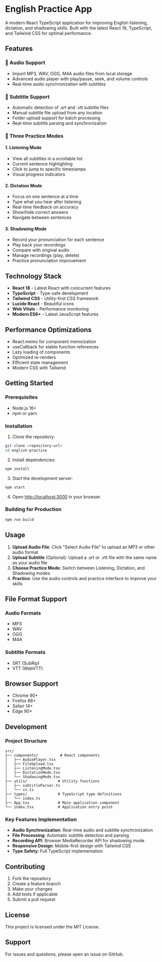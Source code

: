 # English Practice App

A modern React TypeScript application for improving English listening, dictation, and shadowing skills. Built with the latest React 18, TypeScript, and Tailwind CSS for optimal performance.

## Features

### 🎵 Audio Support
- Import MP3, WAV, OGG, M4A audio files from local storage
- Advanced audio player with play/pause, seek, and volume controls
- Real-time audio synchronization with subtitles

### 📝 Subtitle Support
- Automatic detection of .srt and .vtt subtitle files
- Manual subtitle file upload from any location
- Folder upload support for batch processing
- Real-time subtitle parsing and synchronization

### 🎯 Three Practice Modes

#### 1. Listening Mode
- View all subtitles in a scrollable list
- Current sentence highlighting
- Click to jump to specific timestamps
- Visual progress indicators

#### 2. Dictation Mode
- Focus on one sentence at a time
- Type what you hear after listening
- Real-time feedback on accuracy
- Show/hide correct answers
- Navigate between sentences

#### 3. Shadowing Mode
- Record your pronunciation for each sentence
- Play back your recordings
- Compare with original audio
- Manage recordings (play, delete)
- Practice pronunciation improvement

## Technology Stack

- **React 18** - Latest React with concurrent features
- **TypeScript** - Type-safe development
- **Tailwind CSS** - Utility-first CSS framework
- **Lucide React** - Beautiful icons
- **Web Vitals** - Performance monitoring
- **Modern ES6+** - Latest JavaScript features

## Performance Optimizations

- React.memo for component memoization
- useCallback for stable function references
- Lazy loading of components
- Optimized re-renders
- Efficient state management
- Modern CSS with Tailwind

## Getting Started

### Prerequisites

- Node.js 16+ 
- npm or yarn

### Installation

1. Clone the repository:
```bash
git clone <repository-url>
cd english-practice
```

2. Install dependencies:
```bash
npm install
```

3. Start the development server:
```bash
npm start
```

4. Open [http://localhost:3000](http://localhost:3000) in your browser.

### Building for Production

```bash
npm run build
```

## Usage

1. **Upload Audio File**: Click "Select Audio File" to upload an MP3 or other audio format
2. **Upload Subtitle** (Optional): Upload a .srt or .vtt file with the same name as your audio file
3. **Choose Practice Mode**: Switch between Listening, Dictation, and Shadowing modes
4. **Practice**: Use the audio controls and practice interface to improve your skills

## File Format Support

### Audio Formats
- MP3
- WAV
- OGG
- M4A

### Subtitle Formats
- SRT (SubRip)
- VTT (WebVTT)

## Browser Support

- Chrome 90+
- Firefox 88+
- Safari 14+
- Edge 90+

## Development

### Project Structure

```
src/
├── components/          # React components
│   ├── AudioPlayer.tsx
│   ├── FileUpload.tsx
│   ├── ListeningMode.tsx
│   ├── DictationMode.tsx
│   └── ShadowingMode.tsx
├── utils/              # Utility functions
│   ├── subtitleParser.ts
│   └── cn.ts
├── types/              # TypeScript type definitions
│   └── index.ts
├── App.tsx             # Main application component
└── index.tsx           # Application entry point
```

### Key Features Implementation

- **Audio Synchronization**: Real-time audio and subtitle synchronization
- **File Processing**: Automatic subtitle detection and parsing
- **Recording API**: Browser MediaRecorder API for shadowing mode
- **Responsive Design**: Mobile-first design with Tailwind CSS
- **Type Safety**: Full TypeScript implementation

## Contributing

1. Fork the repository
2. Create a feature branch
3. Make your changes
4. Add tests if applicable
5. Submit a pull request

## License

This project is licensed under the MIT License.

## Support

For issues and questions, please open an issue on GitHub. 